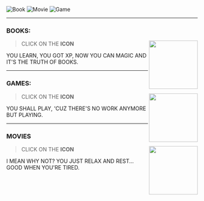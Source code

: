 ![Book](https://img.shields.io/badge/READ-TO_LEARN-gold)
![Movie](https://img.shields.io/badge/WATCH-TO_ENJOY-gold)
![Game](https://img.shields.io/badge/PLAY-TO_ALIVE-gold)

- - -
### BOOKS:
<img 
  src="https://img.icons8.com/color/128/book.png"
  width="128"
  align="right"
/>
> CLICK ON THE **ICON**

YOU LEARN, YOU GOT XP, NOW YOU CAN MAGIC AND IT'S THE TRUTH OF BOOKS.

- - -
### GAMES:
<img 
  src="https://img.icons8.com/color/128/controller.png"
  width="128"
  align="right"
/>
> CLICK ON THE **ICON**

YOU SHALL PLAY, 'CUZ THERE'S NO WORK ANYMORE BUT PLAYING.

- - -
### MOVIES
<img 
  src="https://img.icons8.com/color/128/clapperboard--v2.png"
  width="128"
  align="right"
/>
> CLICK ON THE **ICON**

I MEAN WHY NOT? YOU JUST RELAX AND REST... GOOD WHEN YOU'RE TIRED.
